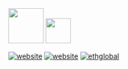 <img src="branding/hamza.png" height="70"/>    
<img src="branding/LoadPipeGray.png" height="50"/>

[![website](https://img.shields.io/badge/website-blue '')](https://hamza.biz) [![website](https://img.shields.io/badge/dev_site-red '')](https://hamza.biz) [![ethglobal](https://img.shields.io/badge/eth-london-green '')](https://ethglobal.com/showcase/hamza-u5dm7) 
